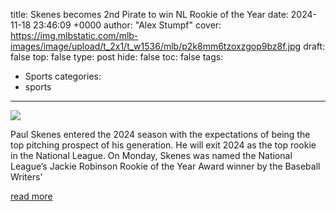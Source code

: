 title: Skenes becomes 2nd Pirate to win NL Rookie of the Year
date: 2024-11-18 23:46:09 +0000
author: "Alex Stumpf"
cover: https://img.mlbstatic.com/mlb-images/image/upload/t_2x1/t_w1536/mlb/p2k8mm6tzoxzgop9bz8f.jpg
draft: false
top: false
type: post
hide: false
toc: false
tags:
  - Sports
categories:
  - sports
---

![](https://img.mlbstatic.com/mlb-images/image/upload/t_2x1/t_w1536/mlb/p2k8mm6tzoxzgop9bz8f.jpg)

Paul Skenes entered the 2024 season with the expectations of being the top pitching prospect of his generation. He will exit 2024 as the top rookie in the National League. On Monday, Skenes was named the National League’s Jackie Robinson Rookie of the Year Award winner by the Baseball Writers'

[read more](https://www.mlb.com/news/paul-skenes-nl-rookie-of-the-year-2024)

